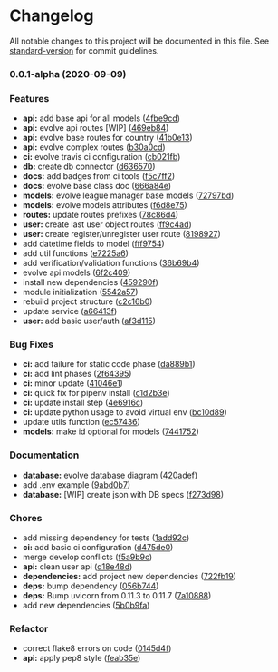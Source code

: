 # Changelog

All notable changes to this project will be documented in this file. See [standard-version](https://github.com/conventional-changelog/standard-version) for commit guidelines.

### 0.0.1-alpha (2020-09-09)

### Features

- **api:** add base api for all models ([4fbe9cd](https://github.com/Project-SRC/league-manager/commit/4fbe9cdc637795b45a0403e7701dc7f87bd4a4cb))
- **api:** evolve api routes [WIP] ([469eb84](https://github.com/Project-SRC/league-manager/commit/469eb84f130d109aba8cd94fd6db654e4772ddd1))
- **api:** evolve base routes for country ([41b0e13](https://github.com/Project-SRC/league-manager/commit/41b0e133ba746fb8421954fba1b090b22ad701e1))
- **api:** evolve complex routes ([b30a0cd](https://github.com/Project-SRC/league-manager/commit/b30a0cdd7e43ac7921db5dfd1f212e51189b2572))
- **ci:** evolve travis ci configuration ([cb021fb](https://github.com/Project-SRC/league-manager/commit/cb021fb0737de675187eb22d07685bdb7c8461fe))
- **db:** create db connector ([d636570](https://github.com/Project-SRC/league-manager/commit/d63657096dd72d08f8a671c81435997a9e32300d))
- **docs:** add badges from ci tools ([f5c7ff2](https://github.com/Project-SRC/league-manager/commit/f5c7ff299463d570fa62338fd219d5b90535bd54))
- **docs:** evolve base class doc ([666a84e](https://github.com/Project-SRC/league-manager/commit/666a84eb66206af35ed47dc9ad25c489092c8864))
- **models:** evolve league manager base models ([72797bd](https://github.com/Project-SRC/league-manager/commit/72797bd1ed7a52bec01846325d2831f6c4af30f0))
- **models:** evolve models attributes ([f6d8e75](https://github.com/Project-SRC/league-manager/commit/f6d8e75555e11813c14689436d8bdd276a48eb26))
- **routes:** update routes prefixes ([78c86d4](https://github.com/Project-SRC/league-manager/commit/78c86d4831018a70b56d2f419cd54d6bedda4df1))
- **user:** create last user object routes ([ff9c4ad](https://github.com/Project-SRC/league-manager/commit/ff9c4addfeb6aa4a6b4e98eea9ea05da3322e04f))
- **user:** create register/unregister user route ([8198927](https://github.com/Project-SRC/league-manager/commit/81989272f6bd60b2b747bcf9ded0ff7b3fb777f5))
- add datetime fields to model ([fff9754](https://github.com/Project-SRC/league-manager/commit/fff97543167a20b91d125d3b3afb8d54f0af25a5))
- add util functions ([e7225a6](https://github.com/Project-SRC/league-manager/commit/e7225a6af7c1b7edc220573bce195a7b533b2c6c))
- add verification/validation functions ([36b69b4](https://github.com/Project-SRC/league-manager/commit/36b69b4b60774177faa59126a40d99f0255dc43f))
- evolve api models ([6f2c409](https://github.com/Project-SRC/league-manager/commit/6f2c4095670ad8635a207ec018b22fbd56dbe425))
- install new dependencies ([459290f](https://github.com/Project-SRC/league-manager/commit/459290f5aad9e9949394c168426384c595e98e52))
- module initialization ([5542a57](https://github.com/Project-SRC/league-manager/commit/5542a57ea5fb05144efae7d7a651e901fb09326e))
- rebuild project structure ([c2c16b0](https://github.com/Project-SRC/league-manager/commit/c2c16b03a9f7d45fd1e7bf637947bfcbce3e2da7))
- update service ([a66413f](https://github.com/Project-SRC/league-manager/commit/a66413fbfd25f16e3eae1d2a76bd50038bff25a3))
- **user:** add basic user/auth ([af3d115](https://github.com/Project-SRC/league-manager/commit/af3d1151d1e0b3badabb9ede72a3c1cef43febdf))

### Bug Fixes

- **ci:** add failure for static code phase ([da889b1](https://github.com/Project-SRC/league-manager/commit/da889b1f877bf2e200a660f63034efa4b6bfefad))
- **ci:** add lint phases ([2f64395](https://github.com/Project-SRC/league-manager/commit/2f6439501ced603de891b2e733d4ac39c746ae95))
- **ci:** minor update ([41046e1](https://github.com/Project-SRC/league-manager/commit/41046e1db82e3fb5c9319744269cd4738e6299a4))
- **ci:** quick fix for pipenv install ([c1d2b3e](https://github.com/Project-SRC/league-manager/commit/c1d2b3ef94bd053ba08e08f2d61955ed6e36e855))
- **ci:** update install step ([4e6916c](https://github.com/Project-SRC/league-manager/commit/4e6916c9e5caab7f0b6b180aa1a7ec216d51cbd2))
- **ci:** update python usage to avoid virtual env ([bc10d89](https://github.com/Project-SRC/league-manager/commit/bc10d89ae76e5191d43376677a70cab7a1b7dd83))
- update utils function ([ec57436](https://github.com/Project-SRC/league-manager/commit/ec57436e8fe867f6316d4f5275a6ac7d777ff387))
- **models:** make id optional for models ([7441752](https://github.com/Project-SRC/league-manager/commit/7441752a3a50ffab84161e59212a13f00407cc80))

### Documentation

- **database:** evolve database diagram ([420adef](https://github.com/Project-SRC/league-manager/commit/420adef1e23441a6a76adc0007dc1b21223c811d))
- add .env example ([9abd0b7](https://github.com/Project-SRC/league-manager/commit/9abd0b7142335d0b0bff22ab0af3294153d554c6))
- **database:** [WIP] create json with DB specs ([f273d98](https://github.com/Project-SRC/league-manager/commit/f273d98854e95924998b745081ce045a13ee02fb))

### Chores

- add missing dependency for tests ([1add92c](https://github.com/Project-SRC/league-manager/commit/1add92ce8271a05e1f9e917c765468685f348139))
- **ci:** add basic ci configuration ([d475de0](https://github.com/Project-SRC/league-manager/commit/d475de0f1ce475b1b8fc1b1dcae144f52a7839bf))
- merge develop conflicts ([f5a9b9c](https://github.com/Project-SRC/league-manager/commit/f5a9b9c8506186c910ac5cbb6a0bbee2d44e7f6e))
- **api:** clean user api ([d18e48d](https://github.com/Project-SRC/league-manager/commit/d18e48df3ea67f51c686f7422f013f6dc2ff80c2))
- **dependencies:** add project new dependencies ([722fb19](https://github.com/Project-SRC/league-manager/commit/722fb198ccf65e00046acdbf7e3ff5524c9dbb0f))
- **deps:** bump dependency ([056b744](https://github.com/Project-SRC/league-manager/commit/056b74434e1d96bb630e74ee2eb18870708b79e9))
- **deps:** Bump uvicorn from 0.11.3 to 0.11.7 ([7a10888](https://github.com/Project-SRC/league-manager/commit/7a108884984ba9a8f43638e407949b1281a5e704))
- add new dependencies ([5b0b9fa](https://github.com/Project-SRC/league-manager/commit/5b0b9fa1e616304681b7c42adb7d7684cee8b55a))

### Refactor

- correct flake8 errors on code ([0145d4f](https://github.com/Project-SRC/league-manager/commit/0145d4fb29abeb6ebb15cbf19f7ea739c2455896))
- **api:** apply pep8 style ([feab35e](https://github.com/Project-SRC/league-manager/commit/feab35eb106feed6fe7bf2d3ccc7452e30496b3b))
